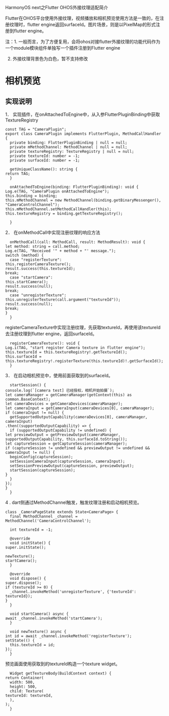 HarmonyOS next之Flutter OHOS外接纹理适配简介

Flutter在OHOS平台使用外接纹理，视频播放和相机预览使用方法是一致的，在注册纹理时，flutter engine返回surfaceId。图片场景，则是以PixelMap的形式注册到flutter engine。

注：1. 一般而言，为了方便复用，会将ohos对接flutter外接纹理的功能代码作为一个module模块组件单独写一个插件注册到Flutter engine

2. 外接纹理背景色为白色，暂不支持修改
# 相机预览

## 实现说明

1． 实现插件，在onAttachedToEngine中，从入参FlutterPluginBinding中获取TextureRegistry
    
    const TAG = "CameraPlugin";
    export class CameraPlugin implements FlutterPlugin, MethodCallHandler {
      private binding: FlutterPluginBinding | null = null;
      private mMethodChannel: MethodChannel | null = null;
      private textureRegistry: TextureRegistry | null = null;
      private textureId: number = -1;
      private surfaceId: number = -1;
    
      getUniqueClassName(): string {
    return TAG;
      }
    
      onAttachedToEngine(binding: FlutterPluginBinding): void {
    Log.e(TAG, "CameraPlugin onAttachedToEngine");
    this.binding = binding;
    this.mMethodChannel = new MethodChannel(binding.getBinaryMessenger(), "CameraControlChannel");
    this.mMethodChannel.setMethodCallHandler(this);
    this.textureRegistry = binding.getTextureRegistry();
    
      }

2． 在onMethodCall中实现注册纹理的响应方法

      onMethodCall(call: MethodCall, result: MethodResult): void {
    let method: string = call.method;
    Log.e(TAG, "Received '" + method + "' message.");
    switch (method) {
      case "registerTexture":
    this.registerCameraTexture();
    result.success(this.textureId);
    break;
      case "startCamera":
    this.startCamera();
    result.success(null);
    break;
      case "unregisterTexture":
    this.unregisterTexture(call.argument("textureId"));
    result.success(null);
    break;
    }
      }

registerCameraTexture中实现注册纹理，先获取textureId，再使用该textureId去注册纹理到flutter engine，返回surfaceId。

      registerCameraTexture(): void {
    Log.i(TAG, "start register Camera texture in flutter engine");
    this.textureId = this.textureRegistry!.getTextureId();
    this.surfaceId = this.textureRegistry!.registerTexture(this.textureId)!.getSurfaceId();
      }

3． 在启动相机预览中，使用前面获取到的surfaceId。

      startSession() {
    console.log(`[camera test] 已经授权，相机开始拍摄`);
    let cameraManager = getCameraManager(getContext(this) as common.BaseContext);
    let cameraDevices = getCameraDevices(cameraManager);
    let cameraInput = getCameraInput(cameraDevices[0], cameraManager);
    if (cameraInput != null) {
      getSupportedOutputCapability(cameraDevices[0], cameraManager, cameraInput)
    .then((supportedOutputCapability) => {
      if (supportedOutputCapability != undefined) {
    let previewOutput = getPreviewOutput(cameraManager, supportedOutputCapability, this.surfaceId.toString());
    let captureSession = getCaptureSession(cameraManager);
    if (captureSession != undefined && previewOutput != undefined && cameraInput != null) {
      beginConfig(captureSession);
      setSessionCameraInput(captureSession, cameraInput);
      setSessionPreviewOutput(captureSession, previewOutput);
      startSession(captureSession);
    }
      }
    });
    }
      }

4 . dart侧通过MethodChannel触发，触发纹理注册和启动相机预览。

    class _CameraPageState extends State<CameraPage> {
      final MethodChannel _channel = MethodChannel('CameraControlChannel');
    
      int textureId = -1;
    
      @override
      void initState() {
    super.initState();
    
    newTexture();
    startCamera();
      }
    
      @override
      void dispose() {
    super.dispose();
    if (textureId >= 0) {
      _channel.invokeMethod('unregisterTexture', {'textureId': textureId});
    }
      }
    
      void startCamera() async {
    await _channel.invokeMethod('startCamera');
      }
    
      void newTexture() async {
    int id = await _channel.invokeMethod('registerTexture');
    setState(() {
      this.textureId = id;
    });
      }

预览画面使用获取到的textureId构造一个texture widget。

      Widget getTextureBody(BuildContext context) {
    return Container(
      width: 500,
      height: 500,
      child: Texture(
    textureId: textureId,
      ),
    );
      }
